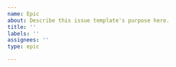 ```yaml
---
name: Epic
about: Describe this issue template's purpose here.
title: ''
labels: ''
assignees: ''
type: epic

---
```



